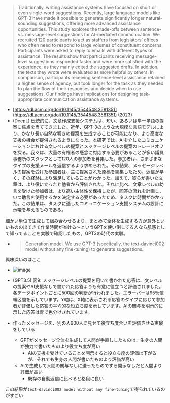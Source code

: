
> Traditionally, writing assistance systems have focused on short or even single-word suggestions. Recently, large language models like GPT-3 have made it possible to generate significantly longer natural-sounding suggestions, offering more advanced assistance opportunities. This study explores the trade-offs between sentence- vs. message-level suggestions for AI-mediated communication. We recruited 120 participants to act as staffers from legislators’ offices who often need to respond to large volumes of constituent concerns. Participants were asked to reply to emails with different types of assistance. The results show that participants receiving message-level suggestions responded faster and were more satisfied with the experience, as they mainly edited the suggested drafts. In addition, the texts they wrote were evaluated as more helpful by others. In comparison, participants receiving sentence-level assistance retained a higher sense of agency, but took longer for the task as they needed to plan the flow of their responses and decide when to use suggestions. Our findings have implications for designing task-appropriate communication assistance systems.
- [https://dl.acm.org/doi/10.1145/3544548.3581351](https://dl.acm.org/doi/10.1145/3544548.3581351) (2023)
- (DeepL) 伝統的に、文章作成支援システムは、短い、あるいは単一単語の提案に焦点を当ててきました。近年、GPT-3のような大規模な言語モデルにより、かなり長い自然な響きの提案を生成することが可能になり、より高度な支援の機会が提供されるようになった。本研究では、AIを介したコミュニケーションにおける文レベルの提案とメッセージレベルの提案のトレードオフを探る。我々は、大量の有権者の懸念に対応する必要があることが多い議員事務所のスタッフとして120人の参加者を募集した。参加者は、さまざまなタイプの支援メールを返信するよう求められた。その結果、メッセージレベルの提案を受けた参加者は、主に提案された原稿を編集したため、返信が早く、その経験により満足していることがわかった。加えて、彼らが書いた文章は、より役に立ったと他者から評価された。それに比べ、文章レベルの助言を受けた参加者は、より高い主体性を保持したが、回答の流れを計画し、いつ助言を使用するかを決定する必要があったため、タスクに時間がかかった。この結果は、タスクに適したコミュニケーション支援システムの設計に示唆を与えるものである。

細かい単位で生成して組み合わせるより、まとめて全体を生成する方が意外といいものの出てきて作業時間が省ける〜というGPTを使い倒してる人なら肌感として知ってることを実験で確認したもの。GPT3の時代の実験。
- > Generation model. We use GPT-3 (specifcally, the text-davinci002 model without any fine-tuning) to generate suggestions.

興味深いのはここ
- ![image](https://gyazo.com/6423b49cef438875e16d40b1a7903932/thumb/1000)
- (GPT3.5) 図9: メッセージレベルの提案を用いて書かれた応答は、文レベルの提案やAI支援なしで書かれた応答よりも有意に役立つと評価されました。各データポイントごとに500回の判断が行われました。エラーバーは95％信頼区間を示しています。Y軸は、X軸に表示される応答のタイプに応じて参加者が評価した応答の平均的な役立ち度を示しています。AIの関与を明示的に示した応答は青で色分けされています。

- 作ったメッセージを、別の人900人に見せて役立ち度合いを評価させる実験をしている
    - GPTがメッセージ全体を生成して人間が手直ししたものは、生身の人間が独力で書いたものより役立ち度が高い
        - AIの支援を受けていることを開示すると役立ち度の評価は下がるが、それでも生身の人間が書いたものより評価が高い
    - AIで生成して人間の関与なしに送ったものですら開示なしだと人間より評価が高い
        - 既存の自動返信に比べると格段に良い

この結果が`text-davinci002 model without any fine-tuning`で得られているのがすごい
